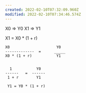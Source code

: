 ```yaml
---
created: 2022-02-10T07:32:09.960Z
modified: 2022-02-10T07:34:46.574Z
---
```

X0 => Y0
X1 => Y1

X1 = X0 * (1 + r)

```
X0                     Y0
-------------  =      _____
X0 * (1 + r)           Y1


  1           Y0
------   =  ------
 1 + r        Y1
 
 Y1 = Y0 * (1 + r)

```